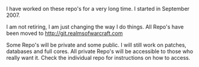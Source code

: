 I have worked on these repo's for a very long time. I started in September 2007.

I am not retiring, I am just changing the way I do things. All Repo's have been moved to
http://git.realmsofwarcraft.com

Some Repo's will be private and some public. I will still work on patches, databases and
full cores. All private Repo's will be accessible to those who really want it. Check the
individual repo for instructions on how to access.